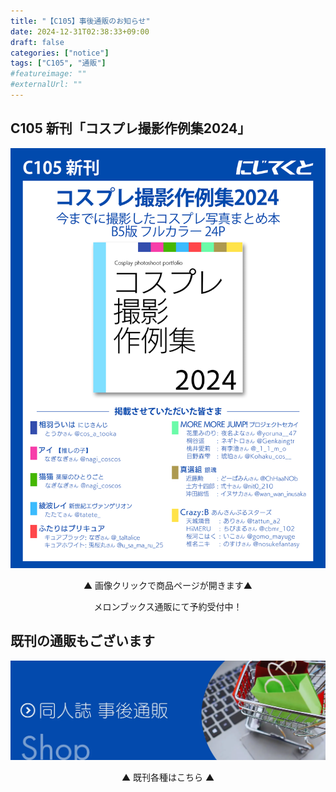 ```yaml
---
title: "【C105】事後通販のお知らせ"
date: 2024-12-31T02:38:33+09:00
draft: false
categories: ["notice"]
tags: ["C105", "通販"]
#featureimage: ""
#externalUrl: ""
---
```


## C105 新刊「コスプレ撮影作例集2024」

<a href="https://www.melonbooks.co.jp/detail/detail.php?product_id=2740963" target="_blank"><img src="detail.png" alt="コスカメラ3年目本" class="nozoom"></a>

<div style="text-align: center; text-size: large;">
▲ 画像クリックで商品ページが開きます▲

メロンブックス通販にて予約受付中！
</div>

## 既刊の通販もございます

<a href="https://www.melonbooks.co.jp/circle/?circle_id=119704" target="_blank"><img src="shop-btn.webp" alt="メロンブックス通販" class="nozoom"></a>

<p style="text-align: center; text-size: large;">▲ 既刊各種はこちら ▲</p>